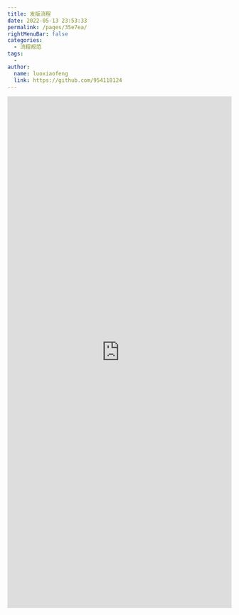 ```yaml
---
title: 发版流程
date: 2022-05-13 23:53:33
permalink: /pages/35e7ea/
rightMenuBar: false
categories:
  - 流程规范
tags:
  - 
author: 
  name: luoxiaofeng
  link: https://github.com/954118124
---
```


   

<iframe src="https://www.processon.com/embed/617d1507637689574e8952e6" width="100%" height="1150" frameborder="0" scrolling="No" leftmargin="0" topmargin="0"></iframe>